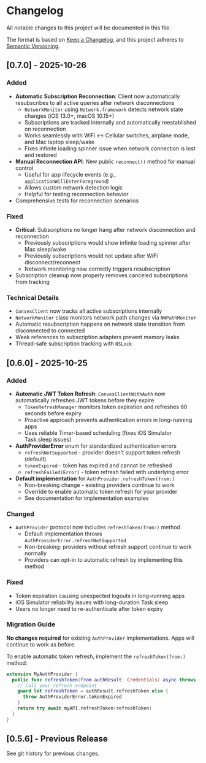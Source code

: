 # Changelog

All notable changes to this project will be documented in this file.

The format is based on [Keep a Changelog](https://keepachangelog.com/en/1.0.0/),
and this project adheres to [Semantic Versioning](https://semver.org/spec/v2.0.0.html).

## [0.7.0] - 2025-10-26

### Added
- **Automatic Subscription Reconnection**: Client now automatically resubscribes to all active queries after network disconnections
  - `NetworkMonitor` using `Network.framework` detects network state changes (iOS 13.0+, macOS 10.15+)
  - Subscriptions are tracked internally and automatically reestablished on reconnection
  - Works seamlessly with WiFi ↔ Cellular switches, airplane mode, and Mac laptop sleep/wake
  - Fixes infinite loading spinner issue when network connection is lost and restored
- **Manual Reconnection API**: New public `reconnect()` method for manual control
  - Useful for app lifecycle events (e.g., `applicationWillEnterForeground`)
  - Allows custom network detection logic
  - Helpful for testing reconnection behavior
- Comprehensive tests for reconnection scenarios

### Fixed
- **Critical**: Subscriptions no longer hang after network disconnection and reconnection
  - Previously subscriptions would show infinite loading spinner after Mac sleep/wake
  - Previously subscriptions would not update after WiFi disconnect/reconnect
  - Network monitoring now correctly triggers resubscription
- Subscription cleanup now properly removes canceled subscriptions from tracking

### Technical Details
- `ConvexClient` now tracks all active subscriptions internally
- `NetworkMonitor` class monitors network path changes via `NWPathMonitor`
- Automatic resubscription happens on network state transition from disconnected to connected
- Weak references to subscription adapters prevent memory leaks
- Thread-safe subscription tracking with `NSLock`

## [0.6.0] - 2025-10-25

### Added
- **Automatic JWT Token Refresh**: `ConvexClientWithAuth` now automatically refreshes JWT tokens before they expire
  - `TokenRefreshManager` monitors token expiration and refreshes 60 seconds before expiry
  - Proactive approach prevents authentication errors in long-running apps
  - Uses reliable Timer-based scheduling (fixes iOS Simulator Task.sleep issues)
- **AuthProviderError** enum for standardized authentication errors
  - `refreshNotSupported` - provider doesn't support token refresh (default)
  - `tokenExpired` - token has expired and cannot be refreshed
  - `refreshFailed(Error)` - token refresh failed with underlying error
- **Default implementation** for `AuthProvider.refreshToken(from:)`
  - Non-breaking change - existing providers continue to work
  - Override to enable automatic token refresh for your provider
  - See documentation for implementation examples

### Changed
- `AuthProvider` protocol now includes `refreshToken(from:)` method
  - Default implementation throws `AuthProviderError.refreshNotSupported`
  - Non-breaking: providers without refresh support continue to work normally
  - Providers can opt-in to automatic refresh by implementing this method

### Fixed
- Token expiration causing unexpected logouts in long-running apps
- iOS Simulator reliability issues with long-duration Task.sleep
- Users no longer need to re-authenticate after token expiry

### Migration Guide

**No changes required** for existing `AuthProvider` implementations. Apps will continue to work as before.

To enable automatic token refresh, implement the `refreshToken(from:)` method:

```swift
extension MyAuthProvider {
  public func refreshToken(from authResult: Credentials) async throws -> Credentials {
    // Call your refresh endpoint
    guard let refreshToken = authResult.refreshToken else {
      throw AuthProviderError.tokenExpired
    }
    return try await myAPI.refreshToken(refreshToken)
  }
}
```

## [0.5.6] - Previous Release

See git history for previous changes.
